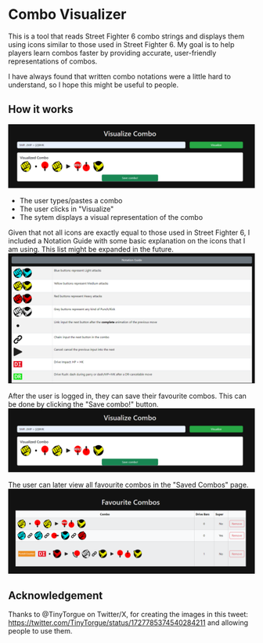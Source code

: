 # Combo Visualizer

This is a tool that reads Street Fighter 6 combo strings and displays them using icons similar to those used in Street Fighter 6. My goal is to help players learn combos faster by providing accurate, user-friendly representations of combos. 

I have always found that written combo notations were a little hard to understand, so I hope this might be useful to people.

## How it works
![alt text](example_visualize.png)
- The user types/pastes a combo
- The user clicks in "Visualize"
- The sytem displays a visual representation of the combo

Given that not all icons are exactly equal to those used in Street Fighter 6, I included a Notation Guide with some basic explanation on the icons that I am using. This list might be expanded in the future.
![alt text](notation_guide.png)

After the user is logged in, they can save their favourite combos. This can be done by clicking the "Save combo!" button.
![alt text](example_visualize.png)

The user can later view all favourite combos in the "Saved Combos" page.
![alt text](example_fav.png)


## Acknowledgement
Thanks to @TinyTorgue on Twitter/X, for creating the images in this tweet: https://twitter.com/TinyTorgue/status/1727785374540284211 and allowing people to use them.